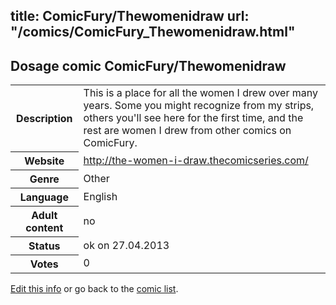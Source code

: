 title: ComicFury/Thewomenidraw
url: "/comics/ComicFury_Thewomenidraw.html"
---
Dosage comic ComicFury/Thewomenidraw
-----------------------------------------

<p id="msg"></p>
<script type="text/javascript">
if (window.location.search === '?edit_info_mail=sent_ok') {
  var elem = document.getElementById("msg");
  elem.innerHTML = 'Edited information sucessfully sent.';
  elem.className = 'ok';
}
</script>
<table class="comicinfo">
<tr>
<th>Description</th><td>This is a place for all the women I drew over many years. Some you might recognize from my strips, others you'll see here for the first time, and the rest are women I drew from other comics on ComicFury.</td>
</tr>
<tr>
<th>Website</th><td><a href="http://the-women-i-draw.thecomicseries.com/">http://the-women-i-draw.thecomicseries.com/</a></td>
</tr>
<tr>
<th>Genre</th><td>Other</td>
</tr>
<tr>
<th>Language</th><td>English</td>
</tr>
<tr>
<th>Adult content</th><td>no</td>
</tr>
<tr>
<th>Status</th><td>ok on 27.04.2013</td>
</tr>
<tr>
<th>Votes</th><td>0</td>
</tr>
</table>

[Edit this info](ComicFury_Thewomenidraw_edit.html) or go back to the [comic list](../comic-index.html).
